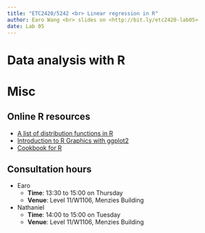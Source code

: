 ```yaml
---
title: "ETC2420/5242 <br> Linear regression in R"
author: Earo Wang <br> slides on <http://bit.ly/etc2420-lab05>
date: Lab 05
---
```




# Data analysis with R

<!-- break -->

# Misc

## Online R resources

* [A list of distribution functions in R](https://stat.ethz.ch/R-manual/R-devel/library/stats/html/Distributions.html)
* [Introduction to R Graphics with ggplot2](http://tutorials.iq.harvard.edu/R/Rgraphics/Rgraphics.html)
* [Cookbook for R](http://www.cookbook-r.com/Graphs/)

## Consultation hours

* Earo
    * **Time**: 13:30 to 15:00 on Thursday
    * **Venue**: Level 11/W1106, Menzies Building
* Nathaniel
    * **Time**: 14:00 to 15:00 on Tuesday
    * **Venue**: Level 11/W1106, Menzies Building

<meta name="copyright" content="LICENSE: CC BY-NC 3.0 US" />
